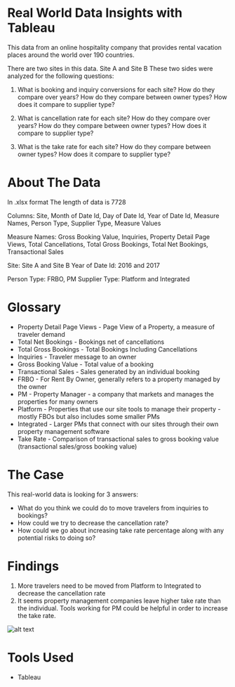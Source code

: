 # Real World Data Insights with Tableau

This data from an online hospitality company that provides rental vacation places around the world over 190 countries. 

There are two sites in this data. Site A and Site B
These two sides were analyzed for the following questions: 

1. What is booking and inquiry conversions for each site? How do they compare over years? How do they compare between owner types? How does it compare to supplier type?

2. What is cancellation rate for each site? How do they compare over years? How do they compare between owner types? How does it compare to supplier type?

3. What is the take rate for each site? How do they compare between owner types? How does it compare to supplier type?

# About The Data
In .xlsx format
The length of data is 7728

Columns: Site, Month of Date Id, Day of Date Id, Year of Date Id, Measure Names, Person Type, Supplier Type, Measure Values

Measure Names:
Gross Booking Value, 
Inquiries, 
Property Detail Page Views, 
Total Cancellations, 
Total Gross Bookings, 
Total Net Bookings, 
Transactional Sales

Site: Site A and Site B
Year of Date Id: 2016 and 2017

Person Type: FRBO, PM
Supplier Type: Platform and Integrated

# Glossary
* Property Detail Page Views - Page View of a Property, a measure of traveler demand
* Total Net Bookings - Bookings net of cancellations
* Total Gross Bookings - Total Bookings Including Cancellations
* Inquiries - Traveler message to an owner
* Gross Booking Value - Total value of a booking
* Transactional Sales - Sales generated by an individual booking
* FRBO - For Rent By Owner, generally refers to a property managed by the owner
* PM - Property Manager - a company that markets and manages the properties for many owners
* Platform - Properties that use our site tools to manage their property - mostly FBOs but also includes some smaller PMs
* Integrated - Larger PMs that connect with our sites through their own property management software
* Take Rate - Comparison of transactional sales to gross booking value (transactional sales/gross booking value)

# The Case 
This real-world data is looking for 3 answers: 
* What do you think we could do to move travelers from inquiries to bookings?
* How could we try to decrease the cancellation rate?
* How could we go about increasing take rate percentage along with any potential risks to doing so?

# Findings 
1. More travelers need to be moved from Platform to Integrated to decrease the cancellation rate
2. It seems property management companies leave higher take rate than the individual. Tools working for PM could be helpful in order to increase the take rate. 

![alt text](https://github.com/mrbalikci/data-insights-Python/blob/master/pandas.gif)

# Tools Used 
* Tableau


